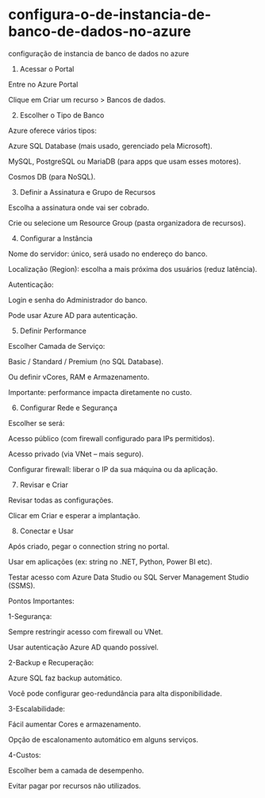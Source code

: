 # configura-o-de-instancia-de-banco-de-dados-no-azure
configuração de instancia de banco de dados no azure
1. Acessar o Portal

Entre no Azure Portal

Clique em Criar um recurso > Bancos de dados.

2. Escolher o Tipo de Banco

Azure oferece vários tipos:

Azure SQL Database (mais usado, gerenciado pela Microsoft).

MySQL, PostgreSQL ou MariaDB (para apps que usam esses motores).

Cosmos DB (para NoSQL).

3. Definir a Assinatura e Grupo de Recursos

Escolha a assinatura onde vai ser cobrado.

Crie ou selecione um Resource Group (pasta organizadora de recursos).

4. Configurar a Instância

Nome do servidor: único, será usado no endereço do banco.

Localização (Region): escolha a mais próxima dos usuários (reduz latência).

Autenticação:

Login e senha do Administrador do banco.

Pode usar Azure AD para autenticação.

5. Definir Performance

Escolher Camada de Serviço:

Basic / Standard / Premium (no SQL Database).

Ou definir vCores, RAM e Armazenamento.

Importante: performance impacta diretamente no custo.

6. Configurar Rede e Segurança

Escolher se será:

Acesso público (com firewall configurado para IPs permitidos).

Acesso privado (via VNet – mais seguro).

Configurar firewall: liberar o IP da sua máquina ou da aplicação.

7. Revisar e Criar

Revisar todas as configurações.

Clicar em Criar e esperar a implantação.

8. Conectar e Usar

Após criado, pegar o connection string no portal.

Usar em aplicações (ex: string no .NET, Python, Power BI etc).

Testar acesso com Azure Data Studio ou SQL Server Management Studio (SSMS).

Pontos Importantes:

1-Segurança:

Sempre restringir acesso com firewall ou VNet.

Usar autenticação Azure AD quando possível.

2-Backup e Recuperação:

Azure SQL faz backup automático.

Você pode configurar geo-redundância para alta disponibilidade.

3-Escalabilidade:

Fácil aumentar Cores e armazenamento.

Opção de escalonamento automático em alguns serviços.

4-Custos:

Escolher bem a camada de desempenho.

Evitar pagar por recursos não utilizados.
